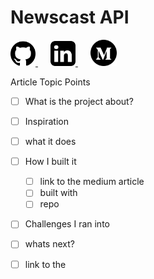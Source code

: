 <p align="center">
  <h1><b>Newscast API</b></h1>
  <a href="https://github.com/SiddeshSambasivam/newscastAPI">
    <img src="./assets/git.png" style="height:40px;width:40px">
  </a>
  <a href="https://github.com/SiddeshSambasivam/newscastAPI">
    <img src="./assets/linkedin.png" style="height:40px;width:40px;margin-left:20px">
  </a>
  <a href="https://github.com/SiddeshSambasivam/newscastAPI">
    <img src="./assets/med.png" style="height:42px;width:42px;margin-left:20px">
  </a>
</p>

Article Topic Points

- [ ] What is the project about?
- [ ] Inspiration
- [ ] what it does
- [ ] How I built it

  - [ ] link to the medium article
  - [ ] built with
  - [ ] repo

- [ ] Challenges I ran into
- [ ] whats next?
- [ ] link to the
